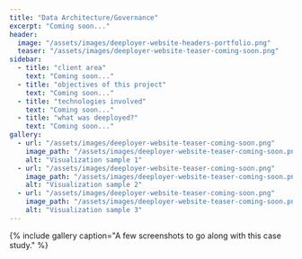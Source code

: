 ```yaml
---
title: "Data Architecture/Governance" 
excerpt: "Coming soon..."
header:
  image: "/assets/images/deeployer-website-headers-portfolio.png"
  teaser: "/assets/images/deeployer-website-teaser-coming-soon.png"
sidebar:
  - title: "client area"
    text: "Coming soon..."
  - title: "objectives of this project"
    text: "Coming soon..."
  - title: "technologies involved"
    text: "Coming soon..."
  - title: "what was deeployed?"
    text: "Coming soon..."
gallery:
  - url: "/assets/images/deeployer-website-teaser-coming-soon.png"
    image_path: "/assets/images/deeployer-website-teaser-coming-soon.png"
    alt: "Visualization sample 1"
  - url: "/assets/images/deeployer-website-teaser-coming-soon.png"
    image_path: "/assets/images/deeployer-website-teaser-coming-soon.png"
    alt: "Visualization sample 2"
  - url: "/assets/images/deeployer-website-teaser-coming-soon.png"
    image_path: "/assets/images/deeployer-website-teaser-coming-soon.png"
    alt: "Visualization sample 3"
---
```


{% include gallery caption="A few screenshots to go along with this case study." %}